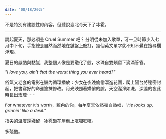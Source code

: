 ```yaml
---
date: "08/18/2025"
---
```


不是特別有建設性的內容，但聽說臺北今天下了冰雹。

---

說起夏天，那必須是 Cruel Summer 吧？
分明從未加入歌單，可一旦時節步入七月中下旬，手指總是自然而然地在鍵盤上敲打，幾個英文單字就不知不覺在搜尋欄浮現。

夏日的嚴酷與黏膩，我整個人像是要融化了般，水珠自雙頰留下滴滴答答。

*"I love you, ain't that the worst thing you ever heard?"*

俗氣又老套的電影在腦內循環播放：少女在夜晚偷偷溜進花園，爬上陽台將秘密封起，把書寫好的命運塗抹修改。月光映照著嬌俏的臉，天空潔淨如洗，深邃的夜此時長出玫瑰⋯⋯

For whatever it's worth，藍色的你，每年夏天依然獨自熱唱，*"He looks up, grinnin' like a devil."*

指尖的溫度還殘留，冰雹砸在屋簷上哐噹哐噹。

多殘酷。



